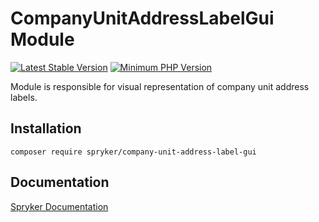 # CompanyUnitAddressLabelGui Module
[![Latest Stable Version](https://poser.pugx.org/spryker/company-unit-address-label-gui/v/stable.svg)](https://packagist.org/packages/spryker/company-unit-address-label-gui)
[![Minimum PHP Version](https://img.shields.io/badge/php-%3E%3D%208.0-8892BF.svg)](https://php.net/)

Module is responsible for visual representation of company unit address labels.

## Installation

```
composer require spryker/company-unit-address-label-gui
```

## Documentation

[Spryker Documentation](https://docs.spryker.com)
